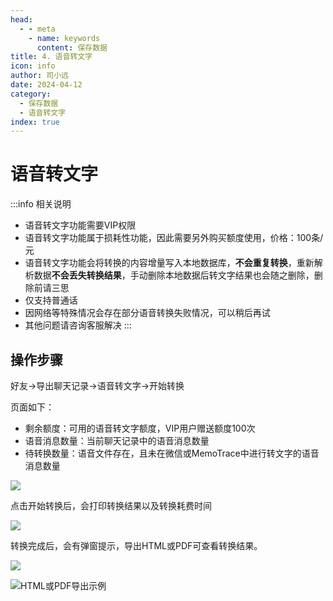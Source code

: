 ```yaml
---
head:
  - - meta
    - name: keywords
      content: 保存数据
title: 4. 语音转文字
icon: info
author: 司小远
date: 2024-04-12
category:
  - 保存数据
  - 语音转文字
index: true
---
```


# 语音转文字

:::info 相关说明

* 语音转文字功能需要VIP权限
* 语音转文字功能属于损耗性功能，因此需要另外购买额度使用，价格：100条/元
* 语音转文字功能会将转换的内容增量写入本地数据库，**不会重复转换**，重新解析数据**不会丢失转换结果**，手动删除本地数据后转文字结果也会随之删除，删除前请三思
* 仅支持普通话
* 因网络等特殊情况会存在部分语音转换失败情况，可以稍后再试
* 其他问题请咨询客服解决
:::

## 操作步骤

好友->导出聊天记录->语音转文字->开始转换

页面如下：

* 剩余额度：可用的语音转文字额度，VIP用户赠送额度100次
* 语音消息数量：当前聊天记录中的语音消息数量
* 待转换数量：语音文件存在，且未在微信或MemoTrace中进行转文字的语音消息数量

![](https://blog.lc044.love/static/img/5c1ad55eb3dfaf39f0c9c21eaf54dabd.audio2text.webp)

点击开始转换后，会打印转换结果以及转换耗费时间

![](https://blog.lc044.love/static/img/26cf172fecdfdb244afb5a2c43f7023f.clipboard-2024-07-05.webp)

转换完成后，会有弹窗提示，导出HTML或PDF可查看转换结果。

![](https://blog.lc044.love/static/img/104634ae2f6af45a8f5840fbb6561165.clipboard-2024-07-05.webp)

![HTML或PDF导出示例](https://blog.lc044.love/static/img/67ce8529b573c4055aa2d74524d0bff9.clipboard-2024-07-13.webp)